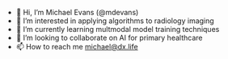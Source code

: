 - 👋 Hi, I’m Michael Evans (@mdevans)
- 👀 I’m interested in applying algorithms to radiology imaging
- 🌱 I’m currently learning multmodal model training techniques
- 💞️ I’m looking to collaborate on AI for primary healthcare
- 📫 How to reach me michael@dx.life

<!---
mdevans/mdevans is a ✨ special ✨ repository because its `README.md` (this file) appears on your GitHub profile.
You can click the Preview link to take a look at your changes.
--->
